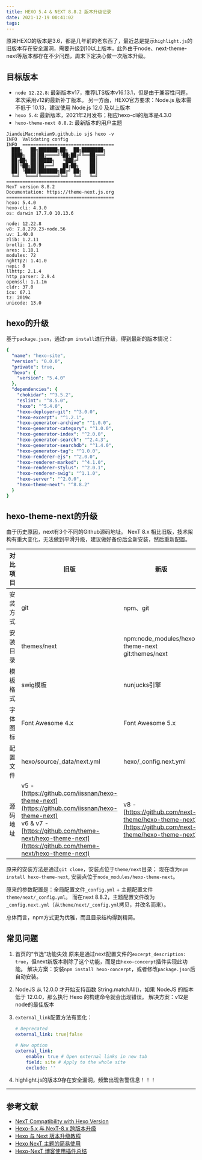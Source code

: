 ```yaml
---
title: HEXO 5.4 & NEXT 8.8.2 版本升级记录
date: 2021-12-19 00:41:02
tags:
---
```


原来HEXO的版本是3.6，都是几年前的老东西了，最近总是提示`highlight.js`的旧版本存在安全漏洞，需要升级到10以上版本，此外由于node、next-theme-next等版本都存在不少问题，周末下定决心做一次版本升级。

## 目标版本

- `node 12.22.8`: 最新版本v17，推荐LTS版本v16.13.1，但是由于兼容性问题，本次采用v12的最新补丁版本。
    另一方面，HEXO官方要求：Node.js 版本需不低于 10.13，建议使用 Node.js 12.0 及以上版本
- `hexo 5.4`: 最新版本，2021年2月发布；相应hexo-cli的版本是4.3.0
- `hexo-theme-next 8.8.2`: 最新版本的用户主题

``` console
JiandeiMac:nokiam9.github.io sj$ hexo -v
INFO  Validating config
INFO  ==================================
  ███╗   ██╗███████╗██╗  ██╗████████╗
  ████╗  ██║██╔════╝╚██╗██╔╝╚══██╔══╝
  ██╔██╗ ██║█████╗   ╚███╔╝    ██║
  ██║╚██╗██║██╔══╝   ██╔██╗    ██║
  ██║ ╚████║███████╗██╔╝ ██╗   ██║
  ╚═╝  ╚═══╝╚══════╝╚═╝  ╚═╝   ╚═╝
========================================
NexT version 8.8.2
Documentation: https://theme-next.js.org
========================================
hexo: 5.4.0
hexo-cli: 4.3.0
os: darwin 17.7.0 10.13.6

node: 12.22.8
v8: 7.8.279.23-node.56
uv: 1.40.0
zlib: 1.2.11
brotli: 1.0.9
ares: 1.18.1
modules: 72
nghttp2: 1.41.0
napi: 8
llhttp: 2.1.4
http_parser: 2.9.4
openssl: 1.1.1m
cldr: 37.0
icu: 67.1
tz: 2019c
unicode: 13.0
```

## hexo的升级

基于`package.json`，通过`npm install`进行升级，得到最新的版本情况：

``` yaml
{
  "name": "hexo-site",
  "version": "0.0.0",
  "private": true,
  "hexo": {
    "version": "5.4.0"
  },
  "dependencies": {
    "chokidar": "^3.5.2",
    "eslint": "^8.5.0",
    "hexo": "^5.4.0",
    "hexo-deployer-git": "^3.0.0",
    "hexo-excerpt": "^1.2.1",
    "hexo-generator-archive": "^1.0.0",
    "hexo-generator-category": "^1.0.0",
    "hexo-generator-index": "^2.0.0",
    "hexo-generator-search": "^2.4.3",
    "hexo-generator-searchdb": "^1.4.0",
    "hexo-generator-tag": "^1.0.0",
    "hexo-renderer-ejs": "^2.0.0",
    "hexo-renderer-marked": "^4.1.0",
    "hexo-renderer-stylus": "^2.0.1",
    "hexo-renderer-swig": "^1.1.0",
    "hexo-server": "^2.0.0",
    "hexo-theme-next": "^8.8.2"
  }
}
```

## hexo-theme-next的升级

由于历史原因，next有3个不同的Github源码地址。
NexT 8.x 相比旧版，技术架构有重大变化，无法做到平滑升级，建议做好备份后全新安装，然后重新配置。

|对比项目|旧版|新版|
|-|-|-|
|安装方式|git|npm、git|
|安装目录|themes/next|npm:node_modules/hexo-theme-next <br> git:themes/next|
|模板格式|swig模板|nunjucks引擎|
|字体图标|Font Awesome 4.x|Font Awesome 5.x|
|配置文件|hexo/source/_data/next.yml|hexo/_config.next.yml|
|源码地址|v5 - [https://github.com/iissnan/hexo-theme-next](https://github.com/iissnan/hexo-theme-next) <br> v6 & v7 - [https://github.com/theme-next/hexo-theme-next](https://github.com/theme-next/hexo-theme-next)| v8 - [https://github.com/next-theme/hexo-theme-next](https://github.com/next-theme/hexo-theme-next)|

原来的安装方法是通过`git clone`，安装点位于`theme/next`目录；
现在改为`npm install hexo-theme-next`, 安装点位于`node_modules/hexo-theme-next`。

原来的参数配置是：全局配置文件`_config.yml` + 主题配置文件`theme/next/_config.yml`。
而在next 8.8.2，主题配置文件改为`_config.next.yml`（从`theme/next/_config.yml`拷贝，并改名而来）。

总体而言，npm方式更为优雅，而且目录结构得到精简。

## 常见问题

1. 首页的“节选”功能失效
    原来是通过next配置文件的`excerpt_description: true`，但next新版本剔除了这个功能，而是由`hexo-concerpt`插件实现此功能。
    解决方案：安装`npm install hexo-concerpt`，或者修改`package.json`后自动安装。

2. NodeJS 从 12.0.0 才开始支持函数 String.matchAll()，如果 NodeJS 的版本低于 12.0.0，那么执行 Hexo 的构建命令就会出现错误。
   解决方案：v12是node的最佳版本

3. `external_link`配置方法有变化：

    ``` yaml
    # Deprecated
    external_link: true|false

    # New option
    external_link:
        enable: true # Open external links in new tab
        field: site # Apply to the whole site
        exclude: ''
    ```

4. highlight.js的版本9存在安全漏洞，频繁出现告警信息！！！

---

## 参考文献

- [NexT Compatibility with Hexo Version](https://theme-next.js.org/docs/getting-started/upgrade.html)
- [Hexo-5.x 与 NexT-8.x 跨版本升级](https://www.imczw.com/post/tech/hexo5-next8-updated.html)
- [Hexo 与 Next 版本升级教程](https://www.techgrow.cn/posts/d1f06120.html)
- [Hexo NexT 主题的简易使用](https://www.jianshu.com/p/ccb61a511f9a)
- [Hexo-NexT 博客使用插件总结](https://www.yousazoe.top/archives/c12c9c40.html)